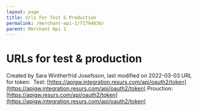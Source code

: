 ```yaml
---
layout: page
title: Urls For Test & Production
permalink: /merchant-api-1/71794836/
parent: Merchant Api 1
---
```



# URLs for test & production 
Created by Sara Wintherfrid Josefsson, last modified on 2022-03-03
URL for token: 
Test:
[https://apigw.integration.resurs.com/api/oauth2/token](https://apigw.integration.resurs.com/api/oauth2/token)
Prouction:
[https://apigw.resurs.com/api/oauth2/token](https://apigw.integration.resurs.com/api/oauth2/token)
